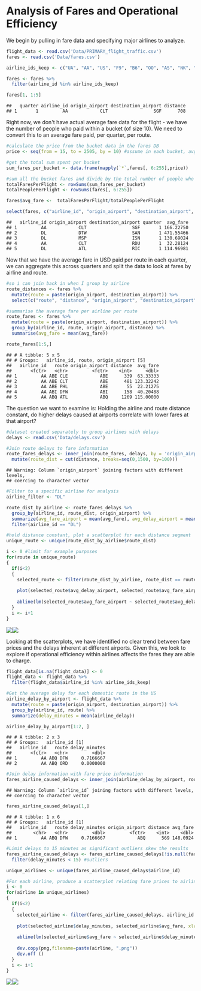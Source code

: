 Analysis of Fares and Operational Efficiency
================

We begin by pulling in fare data and specifying major airlines to analyze.

``` r
flight_data <- read.csv('Data/PRIMARY_flight_traffic.csv')
fares <- read.csv('Data/fares.csv')

airline_ids_keep <- c("UA", "AA", "US", "F9", "B6", "OO", "AS", "NK", "WN", "DL", "EV", "HA", "MQ", "VX")

fares <- fares %>%
  filter(airline_id %in% airline_ids_keep)

fares[1, 1:5]
```

    ##   quarter airline_id origin_airport destination_airport distance
    ## 1       1         AA            CLT                 SGF      708

Right now, we don't have actual average fare data for the flight - we have the number of people who paid within a bucket (of size 10). We need to convert this to an average fare paid, per quarter, per route.

``` r
#calculate the price from the bucket data in the fares DB 
price <- seq(from = 15, to = 2505, by = 10) #assume in each bucket, avg fare is middle bucket

#get the total sum spent per bucket
sum_fares_per_bucket <- data.frame(mapply(`*`,fares[, 6:255],price))

#sum all the bucket fares and divide by the total number of people who bought tickets
totalFaresPerFlight <- rowSums(sum_fares_per_bucket)
totalPeoplePerFlight <- rowSums(fares[, 6:255])

fares$avg_fare <-  totalFaresPerFlight/totalPeoplePerFlight

select(fares, c("airline_id", "origin_airport", "destination_airport", "quarter", "avg_fare"))[1:5,]
```

    ##   airline_id origin_airport destination_airport quarter  avg_fare
    ## 1         AA            CLT                 SGF       1 166.22750
    ## 2         DL            DTW                 SAN       1 471.55466
    ## 3         DL            MSP                 ISN       1 130.69024
    ## 4         AA            CLT                 RDU       1  32.28124
    ## 5         DL            ATL                 RIC       1 114.96981

Now that we have the average fare in USD paid per route in each quarter, we can aggregate this across quarters and split the data to look at fares by airline and route.

``` r
#so i can join back in when I group by airline
route_distances <- fares %>%
  mutate(route = paste(origin_airport, destination_airport)) %>%
  select(c("route", "distance", "origin_airport", "destination_airport"))

#summarise the average fare per airline per route
route_fares <- fares %>%
  mutate(route = paste(origin_airport, destination_airport)) %>%
  group_by(airline_id, route, origin_airport, distance) %>%
  summarise(avg_fare = mean(avg_fare))

route_fares[1:5,]
```

    ## # A tibble: 5 x 5
    ## # Groups:   airline_id, route, origin_airport [5]
    ##   airline_id   route origin_airport distance  avg_fare
    ##       <fctr>   <chr>         <fctr>    <int>     <dbl>
    ## 1         AA ABE CLE            ABE      339  63.33333
    ## 2         AA ABE CLT            ABE      481 123.32242
    ## 3         AA ABE PHL            ABE       55  22.21275
    ## 4         AA ABI DFW            ABI      158  40.20488
    ## 5         AA ABQ ATL            ABQ     1269 115.00000

The question we want to examine is: Holding the airline and route distance constant, do higher delays caused at airports correlate with lower fares at that airport?

``` r
#dataset created separately to group airlines with delays
delays <- read.csv('Data/delays.csv')

#Join route delays to fare information
route_fares_delays <- inner_join(route_fares, delays, by = 'origin_airport') %>%
  mutate(route_dist = cut(distance, breaks=seq(0,1500, by=100)))
```

    ## Warning: Column `origin_airport` joining factors with different levels,
    ## coercing to character vector

``` r
#Filter to a specific airline for analysis
airline_filter <- "DL"

route_dist_by_airline <- route_fares_delays %>%
  group_by(airline_id, route_dist, origin_airport) %>%
  summarize(avg_fare_airport = mean(avg_fare), avg_delay_airport = mean(Avg..Total.Departure.Delay)) %>%
  filter(airline_id == "DL")

#hold distance constant, plot a scatterplot for each distance segment
unique_route <- unique(route_dist_by_airline$route_dist)

i <- 0 #limit for example purposes
for(route in unique_route)
{
  if(i<2)
  {
    selected_route <- filter(route_dist_by_airline, route_dist == route)
      
    plot(selected_route$avg_delay_airport, selected_route$avg_fare_airport, sub = paste("Flight Distance Between: ", route), main = paste(airline_filter, "Flights"), xlab="Delay (minutes)", ylab="Fare (USD $)")
        
    abline(lm(selected_route$avg_fare_airport ~ selected_route$avg_delay_airport))
  }
  i <- i+1
}
```

![](AirportFares_files/figure-markdown_github/unnamed-chunk-4-1.png)![](AirportFares_files/figure-markdown_github/unnamed-chunk-4-2.png)

Looking at the scatterplots, we have identified no clear trend between fare prices and the delays inherent at different airports. Given this, we look to explore if operational efficiency within airlines affects the fares they are able to charge.

``` r
flight_data[is.na(flight_data)] <- 0
flight_data <- flight_data %>%
  filter(flight_data$airline_id %in% airline_ids_keep)

#Get the average delay for each domestic route in the US
airline_delay_by_airport <- flight_data %>%
  mutate(route = paste(origin_airport, destination_airport)) %>%
  group_by(airline_id, route) %>%
  summarize(delay_minutes = mean(airline_delay))

airline_delay_by_airport[1:2, ]
```

    ## # A tibble: 2 x 3
    ## # Groups:   airline_id [1]
    ##   airline_id   route delay_minutes
    ##       <fctr>   <chr>         <dbl>
    ## 1         AA ABQ DFW     0.7166667
    ## 2         AA ABQ ORD     0.0000000

``` r
#Join delay information with fare price information
fares_airline_caused_delays <- inner_join(airline_delay_by_airport, route_fares, by = c("airline_id", "route"))
```

    ## Warning: Column `airline_id` joining factors with different levels,
    ## coercing to character vector

``` r
fares_airline_caused_delays[1,]
```

    ## # A tibble: 1 x 6
    ## # Groups:   airline_id [1]
    ##   airline_id   route delay_minutes origin_airport distance avg_fare
    ##        <chr>   <chr>         <dbl>         <fctr>    <int>    <dbl>
    ## 1         AA ABQ DFW     0.7166667            ABQ      569 148.0924

``` r
#Limit delays to 15 minutes as significant outliers skew the results
fares_airline_caused_delays <- fares_airline_caused_delays[!is.null(fares_airline_caused_delays)] %>%
  filter(delay_minutes < 15) #outliers

unique_airlines <- unique(fares_airline_caused_delays$airline_id)

#For each airline, produce a scatterplot relating fare prices to airline delays
i <- 0
for(airline in unique_airlines)
{
  if(i<2)
  {
    selected_airline <- filter(fares_airline_caused_delays, airline_id == airline)
    
    plot(selected_airline$delay_minutes, selected_airline$avg_fare, xlab="Delay", ylab="Fare", sub=airline)
    
    abline(lm(selected_airline$avg_fare ~ selected_airline$delay_minutes))
    
    dev.copy(png,filename=paste(airline, ".png"))
    dev.off ()
  }
  i <- i+1
}
```

![](AirportFares_files/figure-markdown_github/unnamed-chunk-7-1.png)![](AirportFares_files/figure-markdown_github/unnamed-chunk-7-2.png)
